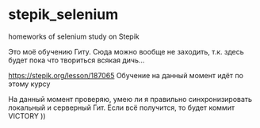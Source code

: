 # stepik_selenium
homeworks of selenium study on Stepik

Это моё обучению Гиту. Сюда можно вообще не заходить, т.к. здесь будет пока что твориться всякая дичь...

https://stepik.org/lesson/187065
Обучение на данный момент идёт по этому курсу

На данный момент проверяю, умею ли я правильно синхронизировать локальный и серверный Гит. Если всё получится, то будет коммит VICTORY ))
